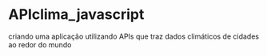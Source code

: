 # APIclima_javascript
 criando uma aplicação utilizando APIs que traz dados climáticos de cidades ao redor do mundo
